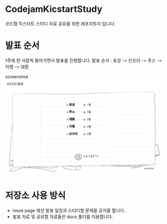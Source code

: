# CodejamKicstartStudy
코드잼 킥스타트 스터디 자료 공유를 위한 레포지토리 입니다.

# 발표 순서
1주에 한 사람씩 돌아가면서 발표를 진행합니다.
발표 순서 : 효성 -> 산오리 -> 주스 -> 지행 -> 대환

screenshot
![order](./order.png)

# 저장소 사용 방식
 - issue page 에선 발표 일정과 스터디할 문제를 공지를 합니다.
 - 발표 자료 및 공유할 자료들은 docs 폴더를 이용합니다.